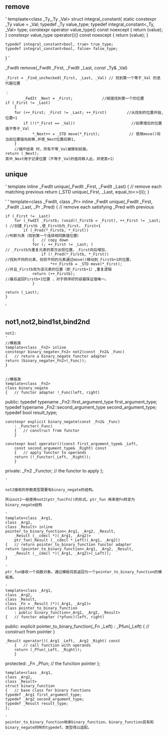## remove
'
templaate<class _Ty,_Ty _Val>
struct integral_constant{
    static constexpr _Ty value = _Val;
    typedef _Ty value_type;
    typedef integral_constant<_Ty, _Val> type;
    constexpr operator value_type() const noexcept
    {
        return (value);
    }
    constexpr value_type operator()() const noexcept
    {
        return (value);
    }

    typedef integral_constant<bool, true> true_type;
    typedef integral_constant<bool, false> false_type;


}
'

_FwdIt remove(_FwdIt _First, _FwdIt _Last, const _Ty& _Val)

    _First = _Find_unchecked(_First, _Last, _Val) // 找到第一个等于_Val 的迭代器位置

    ：
        	_FwdIt _Next = _First;             //赋值找到第一个的位置
	if (_First != _Last)
		{
		for (++_First; _First != _Last; ++_First)         //从找到的位置开始,位置+1
			if (!(*_First == _Val))                         //如果增后的位置值不等于_Val
				*_Next++ = _STD move(*_First);             // 使用move()将当前位置值向前移,并使_Next位置后移1,
		}
        //循环结束 时，所有不等_Val被移到前面。
	return (_Next);
    其中_Next用于记录位置（不等于_Val的值将移入此，并使其+1）


## unique
'
template<class _FwdIt> inline
	_FwdIt unique(_FwdIt _First, _FwdIt _Last)
	{	// remove each matching previous
	return (_STD unique(_First, _Last, equal_to<>()));
	}

'
'
template<class _FwdIt,
	class _Pr> inline
	_FwdIt unique(_FwdIt _First, _FwdIt _Last, _Pr _Pred)
	{	// remove each satisfying _Pred with previous

	if (_First != _Last)
		for (_FwdIt _Firstb; (void)(_Firstb = _First), ++_First != _Last; ) //创建_Firstb ,使_Firstb为_First，_First+1
			if (_Pred(*_Firstb, *_First))                                   //判断为真（找到第一个连续相同数值位置）
				{	// copy down
				for (; ++_First != _Last; )                                 // _Firstb为重复元素的首次出现位置，_First向后增加，
					if (!_Pred(*_Firstb, *_First))                          //找到不同的元素，则将不同的元素通过move()移动到_Firstb+1的位置，
						*++_Firstb = _STD move(*_First);                    //并且_Firstb改为该元素的位置（即_Firstb+1）,重复逻辑
				return (++_Firstb);                                         //最后返回Firstb+1位置 ，对于排序好的容器保证值唯一。
				}

	return (_Last);
    }
'


## not1,not2,bind1st,bind2nd

	not2:
	'
	//模板类
	template<class _Fn2> inline
	constexpr binary_negate<_Fn2> not2(const _Fn2& _Func)
	{	// return a binary_negate functor adapter
	return (binary_negate<_Fn2>(_Func));
	}


	//模板类
	template<class _Fn2>
	class binary_negate
	{	// functor adapter !_Func(left, right)
public:
	typedef typename _Fn2::first_argument_type first_argument_type;
	typedef typename _Fn2::second_argument_type second_argument_type;
	typedef bool result_type;

	constexpr explicit binary_negate(const _Fn2& _Func)
		: _Functor(_Func)
		{	// construct from functor
		}

	constexpr bool operator()(const first_argument_type& _Left,
		const second_argument_type& _Right) const
		{	// apply functor to operands
		return (!_Functor(_Left, _Right));
		}

private:
	_Fn2 _Functor;	// the functor to apply
	};

	'

	not2接收的参数类型需要有binary_negate的结构。

	所以not2一般使用not2(ptr_fun(Fn))的形式。ptr_fun 用来使Fn转变为binary_negate结构

	'
	template<class _Arg1,
	class _Arg2,
	class _Result> inline
	pointer_to_binary_function<_Arg1, _Arg2, _Result,
		_Result (__cdecl *)(_Arg1, _Arg2)>
		ptr_fun(_Result (__cdecl *_Left)(_Arg1, _Arg2))
	{	// return pointer_to_binary_function functor adapter
	return (pointer_to_binary_function<_Arg1, _Arg2, _Result,
		_Result (__cdecl *)(_Arg1, _Arg2)>(_Left));
	}

	'
	ptr_fun接收一个函数对象。通过模板将其返回为一个pointer_to_binary_function的模板类。

	'
	template<class _Arg1,
	class _Arg2,
	class _Result,
	class _Fn = _Result (*)(_Arg1, _Arg2)>
	class pointer_to_binary_function
		: public binary_function<_Arg1, _Arg2, _Result>
	{	// functor adapter (*pfunc)(left, right)
public:
	explicit pointer_to_binary_function(_Fn _Left)
		: _Pfun(_Left)
		{	// construct from pointer
		}

	_Result operator()(_Arg1 _Left, _Arg2 _Right) const
		{	// call function with operands
		return (_Pfun(_Left, _Right));
		}

protected:
	_Fn _Pfun;	// the function pointer
	};

	template<class _Arg1,
	class _Arg2,
	class _Result>
	struct binary_function
	{	// base class for binary functions
	typedef _Arg1 first_argument_type;
	typedef _Arg2 second_argument_type;
	typedef _Result result_type;
	};

	'
	pointer_to_binary_function继承binary_function，binary_function具有和binary_negate同样的typedef。类型得以适配。

	


